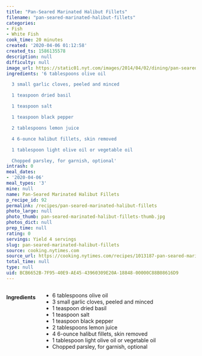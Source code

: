 ```yaml
---
title: "Pan-Seared Marinated Halibut Fillets"
filename: "pan-seared-marinated-halibut-fillets"
categories:
- Fish
- White Fish
cook_time: 20 minutes
created: '2020-04-06 01:12:58'
created_ts: 1586135578
description: null
difficulty: null
image_url: https://static01.nyt.com/images/2014/04/02/dining/pan-seared-marinated-halibut/pan-seared-marinated-halibut-articleLarge.jpg
ingredients: '6 tablespoons olive oil

  3 small garlic cloves, peeled and minced

  1 teaspoon dried basil

  1 teaspoon salt

  1 teaspoon black pepper

  2 tablespoons lemon juice

  4 6-ounce halibut fillets, skin removed

  1 tablespoon light olive oil or vegetable oil

  Chopped parsley, for garnish, optional'
intrash: 0
meal_dates:
- '2020-04-06'
meal_types: '3'
mine: null
name: Pan-Seared Marinated Halibut Fillets
p_recipe_id: 92
permalink: /recipes/pan-seared-marinated-halibut-fillets
photo_large: null
photo_thumb: pan-seared-marinated-halibut-fillets-thumb.jpg
photos_dict: null
prep_time: null
rating: 0
servings: Yield 4 servings
slug: pan-seared-marinated-halibut-fillets
source: cooking.nytimes.com
source_url: https://cooking.nytimes.com/recipes/1013187-pan-seared-marinated-halibut-fillets?action=click&module=Global%20Search%20Recipe%20Card&pgType=search&rank=2
total_time: null
type: null
uid: BCB6652B-7F95-40E9-AE45-43960309E20A-18848-00000C88B08616D9
---
```

<div class="large-8 medium-7 columns" id="writeup">	</div><!-- #writeup -->
</div><!-- #row-one -->
<div class="row" id="row-two">	<div class="medium-4 small-5 columns" id="ingredients"><h4>Ingredients</h4><div class="box box-ingredients content"><ul>
<li>6 tablespoons olive oil</li>
<li>3 small garlic cloves, peeled and minced</li>
<li>1 teaspoon dried basil</li>
<li>1 teaspoon salt</li>
<li>1 teaspoon black pepper</li>
<li>2 tablespoons lemon juice</li>
<li>4 6-ounce halibut fillets, skin removed</li>
<li>1 tablespoon light olive oil or vegetable oil</li>
<li>Chopped parsley, for garnish, optional</li>
</ul>
</div>	</div>	<div class="medium-6 small-7 columns" id="directions">	</div>